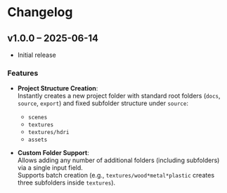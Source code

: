 # Changelog

## v1.0.0 – 2025-06-14

- Initial release

### Features
- **Project Structure Creation**:  
  Instantly creates a new project folder with standard root folders (`docs`, `source`, `export`) and fixed subfolder structure under `source`:
  - `scenes`
  - `textures`
  - `textures/hdri`
  - `assets`

- **Custom Folder Support**:  
  Allows adding any number of additional folders (including subfolders) via a single input field.  
  Supports batch creation (e.g., `textures/wood*metal*plastic` creates three subfolders inside `textures`).
